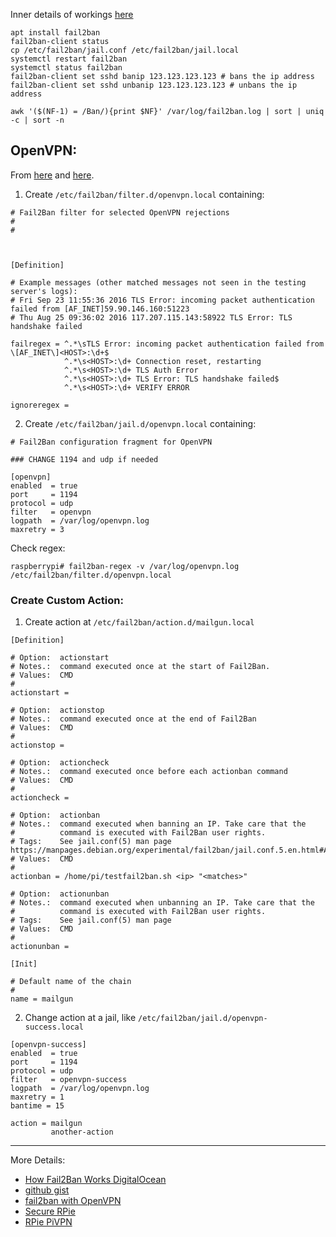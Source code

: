 Inner details of workings [here](https://www.digitalocean.com/community/tutorials/how-fail2ban-works-to-protect-services-on-a-linux-server)

```
apt install fail2ban
fail2ban-client status
cp /etc/fail2ban/jail.conf /etc/fail2ban/jail.local
systemctl restart fail2ban
systemctl status fail2ban
fail2ban-client set sshd banip 123.123.123.123 # bans the ip address
fail2ban-client set sshd unbanip 123.123.123.123 # unbans the ip address

awk '($(NF-1) = /Ban/){print $NF}' /var/log/fail2ban.log | sort | uniq -c | sort -n
```



## OpenVPN:

From [here](https://www.fail2ban.org/wiki/index.php/HOWTO_fail2ban_with_OpenVPN) and [here](https://gist.github.com/drmalex07/463e4c7356bcfb2b3d21ff9fdc5aa6b3).

1) Create `/etc/fail2ban/filter.d/openvpn.local` containing:
```
# Fail2Ban filter for selected OpenVPN rejections
#
#



[Definition]

# Example messages (other matched messages not seen in the testing server's logs):
# Fri Sep 23 11:55:36 2016 TLS Error: incoming packet authentication failed from [AF_INET]59.90.146.160:51223
# Thu Aug 25 09:36:02 2016 117.207.115.143:58922 TLS Error: TLS handshake failed

failregex = ^.*\sTLS Error: incoming packet authentication failed from \[AF_INET\]<HOST>:\d+$
            ^.*\s<HOST>:\d+ Connection reset, restarting
            ^.*\s<HOST>:\d+ TLS Auth Error
            ^.*\s<HOST>:\d+ TLS Error: TLS handshake failed$
            ^.*\s<HOST>:\d+ VERIFY ERROR

ignoreregex = 

```
2) Create `/etc/fail2ban/jail.d/openvpn.local` containing:
```
# Fail2Ban configuration fragment for OpenVPN

### CHANGE 1194 and udp if needed

[openvpn]
enabled  = true
port     = 1194
protocol = udp
filter   = openvpn
logpath  = /var/log/openvpn.log
maxretry = 3
```


Check regex:
```
raspberrypi# fail2ban-regex -v /var/log/openvpn.log /etc/fail2ban/filter.d/openvpn.local        
```


### Create Custom Action:

1) Create action at `/etc/fail2ban/action.d/mailgun.local`
```
[Definition]

# Option:  actionstart
# Notes.:  command executed once at the start of Fail2Ban.
# Values:  CMD
#
actionstart = 

# Option:  actionstop
# Notes.:  command executed once at the end of Fail2Ban
# Values:  CMD
#
actionstop = 

# Option:  actioncheck
# Notes.:  command executed once before each actionban command
# Values:  CMD
#
actioncheck = 

# Option:  actionban
# Notes.:  command executed when banning an IP. Take care that the
#          command is executed with Fail2Ban user rights.
# Tags:    See jail.conf(5) man page https://manpages.debian.org/experimental/fail2ban/jail.conf.5.en.html#Action_Tags
# Values:  CMD
#
actionban = /home/pi/testfail2ban.sh <ip> "<matches>"

# Option:  actionunban
# Notes.:  command executed when unbanning an IP. Take care that the
#          command is executed with Fail2Ban user rights.
# Tags:    See jail.conf(5) man page
# Values:  CMD
#
actionunban = 

[Init]

# Default name of the chain
#
name = mailgun
```


2) Change action at a jail, like `/etc/fail2ban/jail.d/openvpn-success.local`
```
[openvpn-success]
enabled  = true
port     = 1194
protocol = udp
filter   = openvpn-success
logpath  = /var/log/openvpn.log
maxretry = 1
bantime = 15

action = mailgun
         another-action

```


-----

More Details:

- [How Fail2Ban Works DigitalOcean](https://www.digitalocean.com/community/tutorials/how-fail2ban-works-to-protect-services-on-a-linux-server)
- [github gist](https://gist.github.com/drmalex07/463e4c7356bcfb2b3d21ff9fdc5aa6b3)
- [fail2ban with OpenVPN](https://www.fail2ban.org/wiki/index.php/HOWTO_fail2ban_with_OpenVPN)
- [Secure RPie](https://www.raspberrypi.org/documentation/configuration/security.md)
- [RPie PiVPN](http://kamilslab.com/2018/09/13/how-to-check-your-pivpn-logs-on-your-raspberry-pi/)
